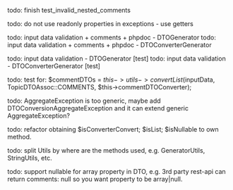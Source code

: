 todo: finish test_invalid_nested_comments

todo: do not use readonly properties in exceptions - use getters

todo: input data validation + comments + phpdoc - DTOGenerator
todo: input data validation + comments + phpdoc - DTOConverterGenerator

todo: input data validation - DTOGenerator          [test]
todo: input data validation - DTOConverterGenerator [test]

todo: test for: $commentDTOs = $this->utils->convertList($inputData, TopicDTOAssoc::COMMENTS, $this->commentDTOConverter);

todo: AggregateException is too generic, maybe add DTOConversionAggregateException and it can extend generic AggregateException?

todo: refactor obtaining $isConverterConvert; $isList; $isNullable to own method.

todo: split Utils by where are the methods used, e.g. GeneratorUtils, StringUtils, etc.

todo: support nullable for array property in DTO, e.g. 3rd party rest-api can return comments: null so you want property to be array|null.


